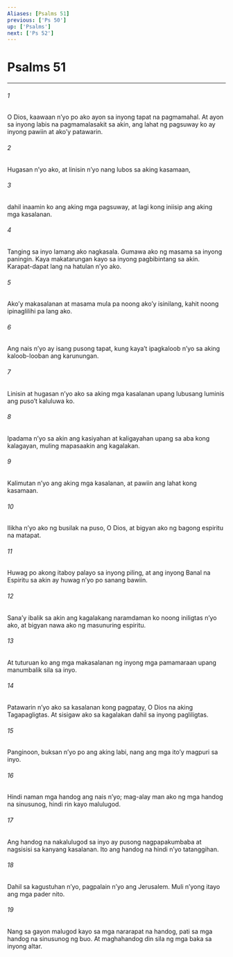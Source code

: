 ```yaml
---
Aliases: [Psalms 51]
previous: ['Ps 50']
up: ['Psalms']
next: ['Ps 52']
---
```

# Psalms 51

***


###### 1 


O Dios, kaawaan nʼyo po ako ayon sa inyong tapat na pagmamahal. At ayon sa inyong labis na pagmamalasakit sa akin, ang lahat ng pagsuway ko ay inyong pawiin at akoʼy patawarin. 


###### 2 


Hugasan nʼyo ako, at linisin nʼyo nang lubos sa aking kasamaan, 


###### 3 


dahil inaamin ko ang aking mga pagsuway, at lagi kong iniisip ang aking mga kasalanan. 


###### 4 


Tanging sa inyo lamang ako nagkasala. Gumawa ako ng masama sa inyong paningin. Kaya makatarungan kayo sa inyong pagbibintang sa akin. Karapat-dapat lang na hatulan nʼyo ako. 


###### 5 


Akoʼy makasalanan at masama mula pa noong akoʼy isinilang, kahit noong ipinaglilihi pa lang ako. 


###### 6 


Ang nais nʼyo ay isang pusong tapat, kung kayaʼt ipagkaloob nʼyo sa aking kaloob-looban ang karunungan. 


###### 7 


Linisin at hugasan nʼyo ako sa aking mga kasalanan upang lubusang luminis ang pusoʼt kaluluwa ko. 


###### 8 


Ipadama nʼyo sa akin ang kasiyahan at kaligayahan upang sa aba kong kalagayan, muling mapasaakin ang kagalakan. 


###### 9 


Kalimutan nʼyo ang aking mga kasalanan, at pawiin ang lahat kong kasamaan. 


###### 10 


Ilikha nʼyo ako ng busilak na puso, O Dios, at bigyan ako ng bagong espiritu na matapat. 


###### 11 


Huwag po akong itaboy palayo sa inyong piling, at ang inyong Banal na Espiritu sa akin ay huwag nʼyo po sanang bawiin. 


###### 12 


Sanaʼy ibalik sa akin ang kagalakang naramdaman ko noong iniligtas nʼyo ako, at bigyan nawa ako ng masunuring espiritu. 


###### 13 


At tuturuan ko ang mga makasalanan ng inyong mga pamamaraan upang manumbalik sila sa inyo. 


###### 14 


Patawarin nʼyo ako sa kasalanan kong pagpatay, O Dios na aking Tagapagligtas. At sisigaw ako sa kagalakan dahil sa inyong pagliligtas. 


###### 15 


Panginoon, buksan nʼyo po ang aking labi, nang ang mga itoʼy magpuri sa inyo. 


###### 16 


Hindi naman mga handog ang nais nʼyo; mag-alay man ako ng mga handog na sinusunog, hindi rin kayo malulugod. 


###### 17 


Ang handog na nakalulugod sa inyo ay pusong nagpapakumbaba at nagsisisi sa kanyang kasalanan. Ito ang handog na hindi nʼyo tatanggihan. 


###### 18 


Dahil sa kagustuhan nʼyo, pagpalain nʼyo ang Jerusalem. Muli nʼyong itayo ang mga pader nito. 


###### 19 


Nang sa gayon malugod kayo sa mga nararapat na handog, pati sa mga handog na sinusunog ng buo. At maghahandog din sila ng mga baka sa inyong altar.
